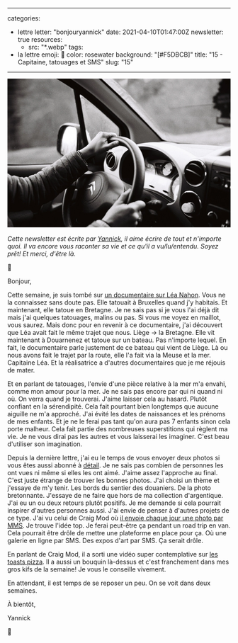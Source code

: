 
---
categories:
- lettre
letter: "bonjouryannick"
date: 2021-04-10T01:47:00Z
newsletter: true
resources:
  - src: "*.webp"
tags:
- la lettre
emoji: 💌
color: rosewater
background: "[#F5DBCB]"
title: "15 - Capitaine, tatouages et SMS"
slug: "15"
---
![](61a70a89-f4bf-4bba-8689-e2ad722f7efb.webp)

_Cette newsletter est écrite par [Yannick](https://yannickschutz.com/now), il aime écrire de tout et n'importe quoi. Il va encore vous raconter sa vie et ce qu'il a vu/lu/entendu. Soyez prêt! Et merci, d'être là._

👋

Bonjour,

Cette semaine, je suis tombé sur [un documentaire sur Léa Nahon](https://meganemurgia.com/capitaine-lea). Vous ne la connaissez sans doute pas. Elle tatouait à Bruxelles quand j'y habitais. Et maintenant, elle tatoue en Bretagne. Je ne sais pas si je vous l'ai déjà dit mais j'ai quelques tatouages, malins ou pas. Si vous me voyez en maillot, vous saurez. Mais donc pour en revenir à ce documentaire, j'ai découvert que Léa avait fait le même trajet que nous. Liège → la Bretagne. Elle vit maintenant à Douarnenez et tatoue sur un bateau. Pas n'importe lequel. En fait, le documentaire parle justement de ce bateau qui vient de Liège. Là ou nous avons fait le trajet par la route, elle l'a fait via la Meuse et la mer. Capitaine Léa. Et la réalisatrice a d'autres documentaires que je me réjouis de mater.

Et en parlant de tatouages, l'envie d'une pièce relative à la mer m'a envahi, comme mon amour pour la mer. Je ne sais pas encore par qui ni quand ni où. On verra quand je trouverai. J'aime laisser cela au hasard. Plutôt confiant en la sérendipité. Cela fait pourtant bien longtemps que aucune aiguille ne m'a approché. J'ai évité les dates de naissances et les prénoms de mes enfants. Et je ne le ferai pas tant qu'on aura pas 7 enfants sinon cela porte malheur. Cela fait partie des nombreuses superstitions qui règlent ma vie. Je ne vous dirai pas les autres et vous laisserai les imaginer. C'est beau d'utiliser son imagination.

Depuis la dernière lettre, j'ai eu le temps de vous envoyer deux photos si vous êtes aussi abonné à [détail](https://yannickschutz.com/details). Je ne sais pas combien de personnes les ont vues ni même si elles les ont aimé. J'aime assez l'approche au final. C'est juste étrange de trouver les bonnes photos. J'ai choisi un thème et j'essaye de m'y tenir. Les bords du sentier des douaniers. De la photo bretonnante. J'essaye de ne faire que hors de ma collection d'argentique. J'ai eu un ou deux retours plutôt positifs. Je me demande si cela pourrait inspirer d'autres personnes aussi. J'ai envie de penser à d'autres projets de ce type. J'ai vu celui de Craig Mod où [il envoie chaque jour une photo par MMS](https://craigmod.com/essays/sms_publishing/). Je trouve l'idée top. Je ferai peut-être ça pendant un road trip en van. Cela pourrait être drôle de mettre une plateforme en place pour ça. Où une galerie en ligne par SMS. Des expos d'art par SMS. Ça serait drôle.

En parlant de Craig Mod, il a sorti une vidéo super contemplative sur [les toasts pizza](https://youtu.be/i5SLi-GZ0Z4). Il a aussi un bouquin là-dessus et c'est franchement dans mes gros kifs de la semaine! Je vous le conseille vivement.

En attendant, il est temps de se reposer un peu. On se voit dans deux semaines.

À bientôt,

Yannick

💌
